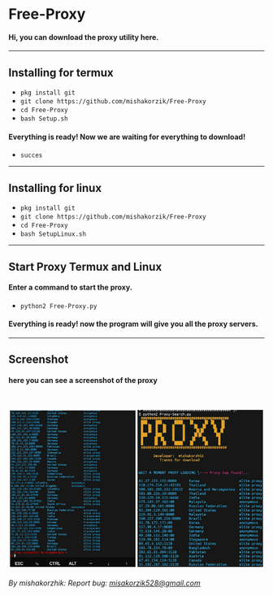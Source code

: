 # Free-Proxy

#### Hi, you can download the proxy utility here.

---

## Installing for termux

* `pkg install git`
* `git clone https://github.com/mishakorzik/Free-Proxy`
* `cd Free-Proxy`
* `bash Setup.sh`

#### Everything is ready! Now we are waiting for everything to download!

 * `succes`

---
## Installing for linux

* `pkg install git`
* `git clone https://github.com/mishakorzik/Free-Proxy` 
* `cd Free-Proxy`
* `bash SetupLinux.sh`

---
## Start Proxy Termux and Linux

#### Enter a command to start the proxy.

* `python2 Free-Proxy.py`

#### Everything is ready!  now the program will give you all the proxy servers.
---
## Screenshot

#### here you can see a screenshot of the proxy

<br>
<p align="center">
<img width="49.0%" src="https://raw.githubusercontent.com/mishakorzik/Free-Proxy/main/IMG_20210510_150717.jpg"/> 
<img width="49.0%" src="https://raw.githubusercontent.com/mishakorzik/Free-Proxy/main/IMG_20210510_150700.jpg"/>
</p>


###### By mishakorzhik: Report bug: misakorzik528@gmail.com


